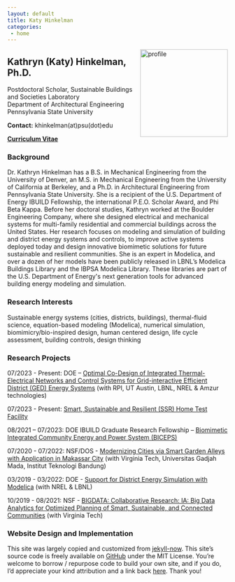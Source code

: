 ```yaml
---
layout: default
title: Katy Hinkelman
categories:
 - home
---
```

<img src="{{ site.baseurl }}/images/profile.jpg" alt="profile"
	title="Katy Hinkelman" width="200" style="float: right;" />

## Kathryn (Katy) Hinkelman, Ph.D.
Postdoctoral Scholar, Sustainable Buildings and Societies Laboratory <br />
Department of Architectural Engineering <br />
Pennsylvania State University <br />

**Contact:** khinkelman(at)psu(dot)edu

[**Curriculum Vitae**](KHinkelman_CV.pdf) 


### Background

Dr. Kathryn Hinkelman has a B.S. in Mechanical Engineering from the University of Denver, 
an M.S. in Mechanical Engineering from the University of California at Berkeley, 
and a Ph.D. in Architectural Engineering from Pennsylvania State University. 
She is a recipient of the U.S. Department of Energy IBUILD Fellowship, 
the international P.E.O. Scholar Award, and Phi Beta Kappa. 
Before her doctoral studies, Kathryn worked at the Boulder Engineering Company, 
where she designed electrical and mechanical systems for multi-family residential 
and commercial buildings across the United States. 
Her research focuses on modeling and simulation of building and district energy 
systems and controls, to improve active systems deployed today and design innovative 
biomimetic solutions for future sustainable and resilient communities. 
She is an expert in Modelica, and over a dozen of her models have been publicly 
released in LBNL’s Modelica Buildings Library and the IBPSA Modelica Library. 
These libraries are part of the U.S. Department of Energy's next generation tools for advanced
building energy modeling and simulation.


### Research Interests

Sustainable energy systems (cities, districts, buildings), thermal-fluid science, 
equation-based modeling (Modelica), numerical simulation, biomimicry/bio-inspired design, 
human centered design, life cycle assessment, building controls, design thinking


### Research Projects

07/2023 - Present: DOE – [Optimal Co-Design of Integrated Thermal-Electrical Networks and Control Systems for Grid-interactive Efficient District (GED) Energy Systems](https://sites.psu.edu/sbslab/research/city/grid-interactive-efficient-district-energy-system/) (with RPI, UT Austin, LBNL, NREL & Amzur technologies)

07/2023 - Present: [Smart, Sustainable and Resilient (SSR) Home Test Facility](https://sites.psu.edu/sbslab/research/buildings/ssr/)

08/2021 – 07/2023: DOE IBUILD Graduate Research Fellowship – [Biomimetic Integrated Community Energy and Power System (BICEPS)](https://sites.psu.edu/sbslab/research/city/biceps/)

07/2020 - 07/2022: NSF/DOS - [Modernizing Cities via Smart Garden Alleys with Application in Makassar City](https://www.colorado.edu/lab/sbs/2020/07/17/modernizing-cities-smart-garden-alleys-application-makassar-city) (with Virginia Tech, Universitas Gadjah Mada, Institut Teknologi Bandung)

03/2019 - 03/2022: DOE - [Support for District Energy Simulation with Modelica](https://www.colorado.edu/lab/sbs/2019/06/12/support-district-energy-simulation-modelica) (with NREL & LBNL)

10/2019 - 08/2021: NSF - [BIGDATA: Collaborative Research: IA: Big Data Analytics for Optimized Planning of Smart, Sustainable, and Connected Communities](https://www.colorado.edu/lab/sbs/nsf-bigdata-scc) (with Virginia Tech)


### Website Design and Implementation

This site was largely copied and customized from [jekyll-now](https://github.com/barryclark/jekyll-now).
This site’s source code is freely available on [GitHub](https://github.com/khinkelman/khinkelman.github.io) under the MIT License. 
You’re welcome to borrow / repurpose code to build your own site, and if you do, I’d appreciate your kind attribution and a link back [here](https://khinkelman.github.io/). 
Thank you!

